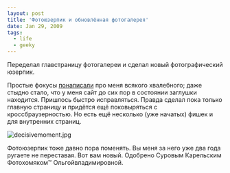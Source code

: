 ```yaml
---
layout: post
title: 'Фотоюзерпик и обновлённая фотогалерея'
date: Jan 29, 2009
tags:
  - life
  - geeky
---
```


Переделал главстраницу фотогалереи и сделал новый фотографический юзерпик.

<!--more-->

Простые фокусы [понаписали](http://focused.ru/3916/ "Простые фокусы — Определенно о фотобанках") про меня всякого хвалебного; даже стыдно стало, что у меня сайт до сих пор в состоянии заглушки находится. Пришлось быстро исправляться. Правда сделал пока только главную страницу и придётся ещё поковыряться с кроссбраузерностью. Но есть ещё несколько (уже начатых) фишек и для внутренних страниц.

![decisivemoment.jpg](upload://decisivemoment.jpg)

Фотоюзерпик тоже давно пора поменять. Вы меня за него уже два года ругаете не переставая. Вот вам новый. Одобрено Суровым Карельским Фотохомяком™ Ольгойвладимировной.
